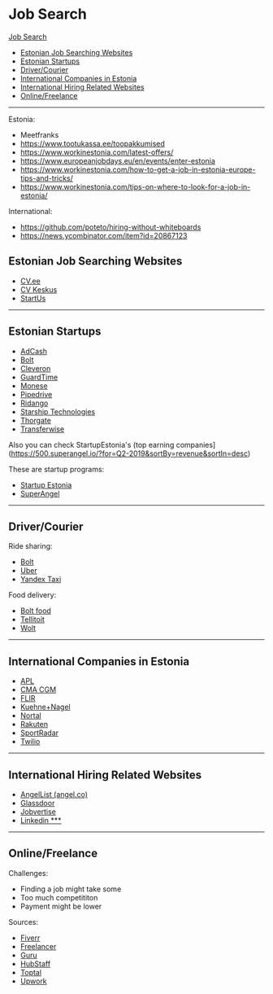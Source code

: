 # Job Search

[Job Search](#job-search)
  - [Estonian Job Searching Websites](#estonian-job-searching-websites)
  - [Estonian Startups](#estonian-startups)
  - [Driver/Courier](#drivercourier)
  - [International Companies in Estonia](#international-companies-in-estonia)
  - [International Hiring Related Websites](#international-hiring-related-websites)
  - [Online/Freelance](#onlinefreelance)

---

Estonia:
- Meetfranks
- https://www.tootukassa.ee/toopakkumised
- https://www.workinestonia.com/latest-offers/
- https://www.europeanjobdays.eu/en/events/enter-estonia
- https://www.workinestonia.com/how-to-get-a-job-in-estonia-europe-tips-and-tricks/
- https://www.workinestonia.com/tips-on-where-to-look-for-a-job-in-estonia/

International:
- https://github.com/poteto/hiring-without-whiteboards
- https://news.ycombinator.com/item?id=20867123






## Estonian Job Searching Websites

- [CV.ee](https://www.cv.ee/english)
- [CV Keskus](https://www.cvkeskus.ee/)
- [StartUs](https://www.startus.cc/jobs/estonia)

---

## Estonian Startups

- [AdCash](https://adcash.workable.com/)
- [Bolt](https://careers.bolt.eu/)
- [Cleveron](https://cleveron.com/careers)
- [GuardTime](https://guardtime.com/about/jobs)
- [Monese](https://careers.monese.com/jobs)
- [Pipedrive](https://www.pipedrive.com/en/jobs)
- [Ridango](https://ridango.com/join-us/)
- [Starship Technologies](https://www.starship.xyz/careers/)
- [Thorgate](https://thorgate.eu/jobs/)
- [Transferwise](https://transferwise.com/jobs/)

Also you can check StartupEstonia's (top earning companies](https://500.superangel.io/?for=Q2-2019&sortBy=revenue&sortIn=desc)

These are startup programs:

- [Startup Estonia](https://www.startupestonia.ee/)
- [SuperAngel](https://www.superangel.io/)

---

## Driver/Courier

Ride sharing:
- [Bolt](https://partners.bolt.eu/driver-signup)
- [Uber](https://www.uber.com/a/join-new)
- [Yandex Taxi](http://yandex-taxi.ee/en/)

Food delivery:
- [Bolt food](https://food.bolt.eu/en-us/)
- [Tellitoit](https://www.tellitoit.ee/tookuulutused?lang=en)
- [Wolt](https://wolt.com/couriers)

---

## International Companies in Estonia

- [APL](https://career2.successfactors.eu/career?company=C0002716868P&site=VjItSmFoc1VqUEliN25XSmxwcnB4TjZ5QT09)
- [CMA CGM](https://career2.successfactors.eu/portalcareer?company=C0002716868P)
- [FLIR](https://flir.wd1.myworkdayjobs.com/flircareers/jobs)
- [Kuehne+Nagel](https://jobs.kuehne-nagel.com/global/en/search-results?qcountry=ESTONIA)
- [Nortal](https://nortal.com/careers/#c-job-offers)
- [Rakuten](https://talent.rakuten.careers/jobs/search/4089861)
- [SportRadar](https://www.sportradar.com/about-us/make-the-team/all-jobs/)
- [Twilio](https://www.twilio.com/company/jobs#open-positions)

---

## International Hiring Related Websites

- [AngelList (angel.co)](https://angel.co/jobs#find/f!%7B%22locations%22%3A%5B%22398235-Tallinna%20linn%2C%20Estonia%22%5D%7D)
- [Glassdoor](https://www.glassdoor.com/Job/tallinn-jobs-SRCH_IL.0,7_IC2775919.htm)
- [Jobvertise](http://www.jobvertise.com/jobs/search?query=&city=&country=EE&button=Search+Jobs)
- [Linkedin ***](https://www.linkedin.com/jobs/search/?geoId=102974008&location=Estonia)

---

## Online/Freelance

Challenges:
- Finding a job might take some 
- Too much competititon
- Payment might be lower

Sources:
- [Fiverr](https://www.fiverr.com/)
- [Freelancer](https://www.freelancer.com/jobs/)
- [Guru](https://www.guru.com/)
- [HubStaff](https://talent.hubstaff.com/search/jobs)
- [Toptal](https://www.toptal.com/)
- [Upwork](https://www.upwork.com/)
